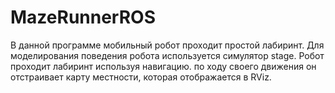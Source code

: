 # MazeRunnerROS

В данной программе мобильный робот проходит простой лабиринт. Для моделирования поведения робота используется симулятор stage. Робот проходит лабиринт используя навигацию. по ходу своего движения он отстраивает карту местности, которая отображается в RViz.
